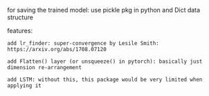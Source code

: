 
for saving the trained model:
    use pickle pkg in python
    and Dict data structure


features:
    
    add lr_finder: super-convergence by Lesile Smith: https://arxiv.org/abs/1708.07120 

    add Flatten() layer (or unsqueeze() in pytorch): basically just dimension re-arrangement

    add LSTM: without this, this package would be very limited when applying it


